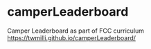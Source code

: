 # camperLeaderboard
Camper Leaderboard as part of FCC curriculum
https://twmilli.github.io/camperLeaderboard/
